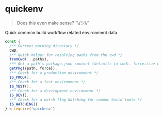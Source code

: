 # quickenv

> Does this even make sense? ¯\\_(ツ)_/¯

Quick common build workflow related environment data

```js
const {
  /** Current working directory */
  CWD,
  /** Quick helper for resolving paths from the cwd */
  fromCwd(...paths),
  /** Get a path's package.json content (defaults to cwd). force:true overwrites the cache */
  getPkg({path, force}),
  /** Check for a production environment */
  IS_PROD(),
  /** Check for a test environment */
  IS_TEST(),
  /** Check for a development environment */
  IS_DEV(),
  /** Check for a watch flag Watching for common build tools */
  IS_WATCHING()
} = require('quickenv')

```
